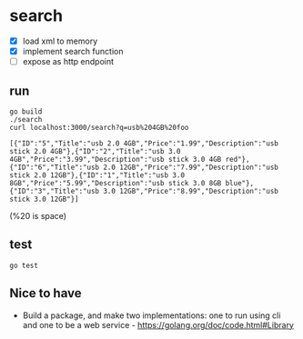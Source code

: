 # search

* [x] load xml to memory
* [x] implement search function
* [ ] expose as http endpoint

## run

```
go build
./search
curl localhost:3000/search?q=usb%204GB%20foo

[{"ID":"5","Title":"usb 2.0 4GB","Price":"1.99","Description":"usb stick 2.0 4GB"},{"ID":"2","Title":"usb 3.0 4GB","Price":"3.99","Description":"usb stick 3.0 4GB red"},{"ID":"6","Title":"usb 2.0 12GB","Price":"7.99","Description":"usb stick 2.0 12GB"},{"ID":"1","Title":"usb 3.0 8GB","Price":"5.99","Description":"usb stick 3.0 8GB blue"},{"ID":"3","Title":"usb 3.0 12GB","Price":"8.99","Description":"usb stick 3.0 12GB"}]
```
(%20 is space)

## test

```
go test
```

## Nice to have

* Build a package, and make two implementations: one to run using cli and one to be a web service - https://golang.org/doc/code.html#Library
